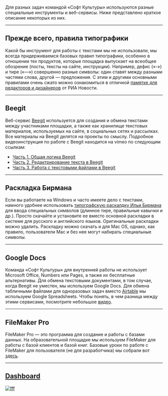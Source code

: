 Для разных задач командой «Софт Культуры» используются разные специальные инструменты и веб-сервисы. Ниже представлено краткое описание некоторых из них.

***

## Прежде всего, правила типографики

Какой бы инструмент для работы с текстами мы не использовали, мы всегда придерживаемся базовых правил типографики, особенно в отношении тех продуктов, которые площадка выпускает на всеобщее обозрение (посты, тексты на сайте, инструкции). Например, дефис («-») и тире («—») совершенно разные символы: один ставят между разными частями слова, другой — предложения. С этим и другими основными правилами очень сжато можно ознакомиться в отличной [памятке для редакторов и дизайнеров](https://s3.eu-central-1.amazonaws.com/softculture/exports/ria-rules.pdf) от РИА Новости.

***

## Beegit
Веб-сервис [Beegit](www.beegit.com) используется для создания и обмена текстами между участниками площадки, а также как хранилище текстовых материалов, используемых на сайте, в социальных сетях и рассылках. Все материалы на Beegit делятся на проекты по смыслу. Подробное видеоинструкция по работе с Beegit находится на vimeo по следующим ссылкам:

* [Часть 1. Общая логика Beegit](https://vimeo.com/173285027)
* [Часть 2. Редактрирование текста в Beegit](https://vimeo.com/173285618)
* [Часть 3. Работа с текстовыми файлами в Beegit](https://vimeo.com/173285685)

***

## Раскладка Бирмана
Если вы работаете на Windows и часто имеете дело с текстами, намного удобнее использовать [типографскую раскалдку Ильи Бирмана](http://ilyabirman.ru/projects/typography-layout/) для ввода специальных символов (длинное тире, правильные кавычки и др.). Просто скачайте и установите ее вместо основной раскладки в системе для русского и английского языков. Оригинальные раскладки можно удалить. Раскладку можно скачать и для Mac OS, однако, как правило, пользователи Mac и без нее могут набирать специальные символы.

***

## Google Docs
Команда «Софт Культуры» для внутренней работы не использует Microsoft Office, Numbers или Pages, а также их бесплатные альтернативы. Для обмена текстовыми документами, в том случае, когда Beegit не уместен, мы используем Google Docs. Для обмена табличными файлами для одноразовых задач вместо [Airtable](ins_11_airtable/) мы используем Google Spreadsheets. Чтобы понять, в чем разница между этими сервисами, посмотрите небольшое [видео](https://vimeo.com/119813547).

***

## FileMaker Pro
FileMaker Pro — это программа для создание и работы с базами данных. На образовательной площадке мы используем FileMaker для работы с базой клиентов и базой книг. Базовые уроки по работе с FileMaker для пользователя (не для разработчика) мы собрали вот [здесь](https://s3.eu-central-1.amazonaws.com/softculture/exports/SC__Lynda_FileMaker_Pro_14_Essential_Training.zip).

***

## [Dashboard](http://softculture.cc/dashboard)
[![fff](https://s3.eu-central-1.amazonaws.com/softculture/exports/dashboard-01.svg)](http://softculture.cc/dashboard)
